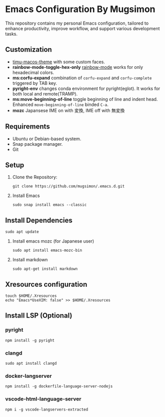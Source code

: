 # Emacs Configuration By Mugsimon
This repository contains my personal Emacs configuration, tailored to enhance productivity, improve workflow, and support various development tasks.

## Customization ##
- [timu-macos-theme](https://emacsthemes.com/themes/timu-macos-dark-&-light.html) with some custom faces.
- **rainbow-mode-toggle-hex-only** [rainbow-mode](https://elpa.gnu.org/packages/rainbow-mode.html) works for only hexadecimal colors.
- **ms:corfu-expand** combination of `corfu-expand` and `corfu-complete` triggered by TAB key.
- **pyright-env** changes conda environment for pyright(eglot). It works for both local and remote(TRAMP).
- **ms:move-beginning-of-line** toggle beginning of line and indent head. Enhanced `move-beginning-of-line` binded `C-a`.
- **mozc** Japansese IME on with 変換, IME off with 無変換

## Requirements ##
- Ubuntu or Debian-based system.
- Snap package manager.
- Git

## Setup
1. Clone the Repository:
    ``` shell
    git clone https://github.com/mugsimon/.emacs.d.git
    ```
2. Install Emacs
    ``` shell
    sudo snap install emacs --classic
    ```
## Install Dependencies
``` shell
sudo apt update
```
1. Install emacs mozc (for Japanese user)
    ``` shell
    sudo apt install emacs-mozc-bin
    ```
2. Install markdown
    ``` shell
    sudo apt-get install markdown
    ```

## Xresources configuration
``` shell
touch $HOME/.Xresources
echo "Emacs*UseXIM: false" >> $HOME/.Xresources
```

## Install LSP (Optional)
### pyright
``` shell
npm install -g pyright
```
### clangd

``` shell
sudo apt install clangd
```
### docker-langserver

``` shell
npm install -g dockerfile-language-server-nodejs
```
### vscode-html-language-server

``` shell
npm i -g vscode-langservers-extracted
```
